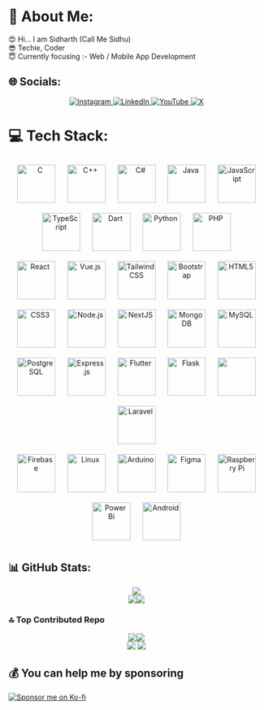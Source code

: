 

# 💫 About Me:
😍 Hi... I am Sidharth (Call Me Sidhu)<br>😎 Techie, Coder<br>😇 Currently focusing :- Web / Mobile App Development<br>


## 🌐 Socials:

<div align="center">
  <a href="https://instagram.com/callmesidhu__" target="_blank">
    <img src="https://img.shields.io/badge/Instagram-%23E4405F.svg?logo=Instagram&logoColor=white" alt="Instagram" />
  </a>
  <a href="https://www.linkedin.com/in/callmesidhu/" target="_blank">
    <img src="https://img.shields.io/badge/LinkedIn-%230077B5.svg?logo=linkedin&logoColor=white" alt="LinkedIn" />
  </a>
    <a href="https://youtube.com/@callmesidhuyt" target="_blank">
    <img src="https://img.shields.io/badge/YouTube-%23FF0000.svg?logo=YouTube&logoColor=white" alt="YouTube" />
  <a href="https://x.com/callmesidhu__" target="_blank">
    <img src="https://img.shields.io/badge/X-black.svg?logo=X&logoColor=white" alt="X" />
  </a>
  </a>
</div>


# 💻 Tech Stack:
<td valign="top" width="33%">

<div align="center">  
<a href="https://www.cprogramming.com/" target="_blank"><img style="margin: 10px" src="https://profilinator.rishav.dev/skills-assets/c-original.svg" alt="C" height="75" /></a>  
<a href="https://www.cplusplus.com/" target="_blank"><img style="margin: 10px" src="https://profilinator.rishav.dev/skills-assets/cplusplus-original.svg" alt="C++" height="75" /></a>  
<a href="https://docs.microsoft.com/en-us/dotnet/csharp/" target="_blank"><img style="margin: 10px" src="https://profilinator.rishav.dev/skills-assets/csharp-original.svg" alt="C#" height="75" /></a>  
<a href="https://www.java.com/" target="_blank"><img style="margin: 10px" src="https://profilinator.rishav.dev/skills-assets/java-original-wordmark.svg" alt="Java" height="75" /></a>  
<a href="https://www.javascript.com/" target="_blank"><img style="margin: 10px" src="https://profilinator.rishav.dev/skills-assets/javascript-original.svg" alt="JavaScript" height="75" /></a>  
<a href="https://www.typescriptlang.org/" target="_blank"><img style="margin: 10px" src="https://profilinator.rishav.dev/skills-assets/typescript-original.svg" alt="TypeScript" height="75" /></a>  
<a href="https://dart.dev/" target="_blank"><img style="margin: 10px" src="https://profilinator.rishav.dev/skills-assets/dartlang-icon.svg" alt="Dart" height="75" /></a>  
<a href="https://www.python.org/" target="_blank"><img style="margin: 10px" src="https://profilinator.rishav.dev/skills-assets/python-original.svg" alt="Python" height="75" /></a>  
<a href="https://www.php.net/" target="_blank"><img style="margin: 10px" src="https://profilinator.rishav.dev/skills-assets/php-original.svg" alt="PHP" height="75" /></a>  
</div>

</td><td valign="top" width="33%">

<div align="center">  
<a href="https://reactjs.org/" target="_blank"><img style="margin: 10px" src="https://profilinator.rishav.dev/skills-assets/react-original-wordmark.svg" alt="React" height="75" /></a>  
<a href="https://vuejs.org/" target="_blank"><img style="margin: 10px" src="https://profilinator.rishav.dev/skills-assets/vuejs-original-wordmark.svg" alt="Vue.js" height="75" /></a>  
<a href="https://www.tailwindcss.com/" target="_blank"><img style="margin: 10px" src="https://profilinator.rishav.dev/skills-assets/tailwindcss.svg" alt="Tailwind CSS" height="75" /></a>  
<a href="https://getbootstrap.com/docs/3.4/javascript/" target="_blank"><img style="margin: 10px" src="https://profilinator.rishav.dev/skills-assets/bootstrap-plain.svg" alt="Bootstrap" height="75" /></a>  
<a href="https://en.wikipedia.org/wiki/HTML5" target="_blank"><img style="margin: 10px" src="https://profilinator.rishav.dev/skills-assets/html5-original-wordmark.svg" alt="HTML5" height="75" /></a>  
<a href="https://www.w3schools.com/css/" target="_blank"><img style="margin: 10px" src="https://profilinator.rishav.dev/skills-assets/css3-original-wordmark.svg" alt="CSS3" height="75" /></a>  
<a href="https://nodejs.org/" target="_blank"><img style="margin: 10px" src="https://firebasestorage.googleapis.com/v0/b/reactnative-mobile-chat-app.appspot.com/o/Github%20icons%2Fnodejs.png?alt=media&token=5f202ed7-5546-48ec-8578-339d4e78553f" alt="Node.js" height="75" /></a>  
<a href="https://nextjs.org/" target="_blank"><img style="margin: 10px" src="https://profilinator.rishav.dev/skills-assets/nextjs.png" alt="NextJS" height="75" /></a>  
<a href="https://www.mongodb.com/" target="_blank"><img style="margin: 10px" src="https://profilinator.rishav.dev/skills-assets/mongodb-original-wordmark.svg" alt="MongoDB" height="75" /></a>  
<a href="https://www.mysql.com/" target="_blank"><img style="margin: 10px" src="https://profilinator.rishav.dev/skills-assets/postgresql-original-wordmark.svg](https://firebasestorage.googleapis.com/v0/b/reactnative-mobile-chat-app.appspot.com/o/Github%20icons%2FMysql.png?alt=media&token=9f68a2d2-d138-484e-b127-26351aedb973" alt="MySQL" height="75" /></a>
<a href="https://www.postgresql.org/" target="_blank"><img style="margin: 10px" src="https://profilinator.rishav.dev/skills-assets/postgresql-original-wordmark.svg" alt="PostgreSQL" height="75" /></a>  
<a href="https://expressjs.com/" target="_blank"><img style="margin: 10px" src="https://firebasestorage.googleapis.com/v0/b/reactnative-mobile-chat-app.appspot.com/o/Github%20icons%2Fex.png?alt=media&token=a697fad5-0606-4e80-a759-219aa180a76c" alt="Express.js" height="75" /></a>
<a href="https://flutter.dev/" target="_blank"><img style="margin: 10px" src="https://profilinator.rishav.dev/skills-assets/flutterio-icon.svg" alt="Flutter" height="75" /></a>
<a href="https://flask.palletsprojects.com/" target="_blank"><img style="margin: 10px" src="https://firebasestorage.googleapis.com/v0/b/reactnative-mobile-chat-app.appspot.com/o/Github%20icons%2Fflask.png?alt=media&token=994d6ec2-71b4-43ab-8129-d9887577efdc" alt="Flask" height="75" /></a>
<a href="https://www.djangoproject.com/" target="_blank"><img style="margin: 10px" src="https://firebasestorage.googleapis.com/v0/b/reactnative-mobile-chat-app.appspot.com/o/Github%20icons%2Fdjango.png?alt=media&token=9e328608-86eb-49ce-ac1b-f23bd5ed4d26" alt"django" height="75"/></a>
<a href="https://laravel.com/" target="_blank"><img style="margin: 10px" src="https://firebasestorage.googleapis.com/v0/b/reactnative-mobile-chat-app.appspot.com/o/Github%20icons%2Flaravel.png?alt=media&token=59fbc19b-792f-4226-be83-fe745a28e87c" alt="Laravel" height="75"/></a>
</div>

</td><td valign="top" width="33%">

<div align="center">  
<a href="https://firebase.google.com/" target="_blank"><img style="margin: 10px" src="https://profilinator.rishav.dev/skills-assets/firebase.png" alt="Firebase" height="75" /></a>  
<a href="https://www.linux.org/" target="_blank"><img style="margin: 10px" src="https://profilinator.rishav.dev/skills-assets/linux-original.svg" alt="Linux" height="75" /></a>  
<a href="https://www.arduino.cc/" target="_blank"><img style="margin: 10px" src="https://profilinator.rishav.dev/skills-assets/arduino.png" alt="Arduino" height="75" /></a>  
<a href="https://www.figma.com/" target="_blank"><img style="margin: 10px" src="https://profilinator.rishav.dev/skills-assets/figma-icon.svg" alt="Figma" height="75" /></a>  
<a href="https://www.raspberrypi.org/" target="_blank"><img style="margin: 10px" src="https://firebasestorage.googleapis.com/v0/b/reactnative-mobile-chat-app.appspot.com/o/Github%20icons%2Fresberry.png?alt=media&token=e2f65801-209f-4e7a-8287-e087ff628199" alt="Raspberry Pi" height="75" /></a>  
<a href="https://powerbi.microsoft.com/en-us/" target="_blank"><img style="margin: 10px" src="https://firebasestorage.googleapis.com/v0/b/reactnative-mobile-chat-app.appspot.com/o/Github%20icons%2Fpowerbi.png?alt=media&token=935e59d6-3913-4f9a-b688-5cea1342a923" alt="Power Bi" height="75" /></a>  
<a href="https://www.android.com/intl/en_in/" target="_blank"><img style="margin: 10px" src="https://profilinator.rishav.dev/skills-assets/android-original-wordmark.svg" alt="Android" height="75" /></a>  
</div>

</td>


## 📊 GitHub Stats:
<div align='center'>
  <img src="https://github-readme-streak-stats.herokuapp.com/?user=callmesidhu&theme=radical&hide_border=true" />
  <br/>
  <div style="display: flex; justify-content:center; align-items: center;">
    <img src="http://github-profile-summary-cards.vercel.app/api/cards/stats?username=callmesidhu&theme=radical&hide_border=true" />
  <img src="https://github-readme-stats.vercel.app/api/top-langs/?username=callmesidhu&theme=radical&hide_border=true&include_all_commits=false&count_private=false&layout=compact" />
  </div>
</div>

### 🔝 Top Contributed Repo
<div align="center">
  <div style="display: flex; justify-content: center;">
    <img src="http://github-profile-summary-cards.vercel.app/api/cards/most-commit-language?username=callmesidhu&theme=radical&hide_border=true" />
    <img src="http://github-profile-summary-cards.vercel.app/api/cards/repos-per-language?username=callmesidhu&theme=radical&hide_border=true" />
  </div>
  <div>
    <img src="http://github-profile-summary-cards.vercel.app/api/cards/profile-details?username=callmesidhu&theme=radical&hide_border=true" />
    <img src="https://github-contributor-stats.vercel.app/api?username=callmesidhu&limit=5&theme=radical&hide_border=true&combine_all_yearly_contributions=true" />
  </div>
</div>

## 💰 You can help me by sponsoring
<div >
  <a href="https://ko-fi.com/M4M1Z2S9Q"><img src="https://ko-fi.com/img/githubbutton_sm.svg" alt="Sponsor me on Ko-fi" /></a>
</div>



